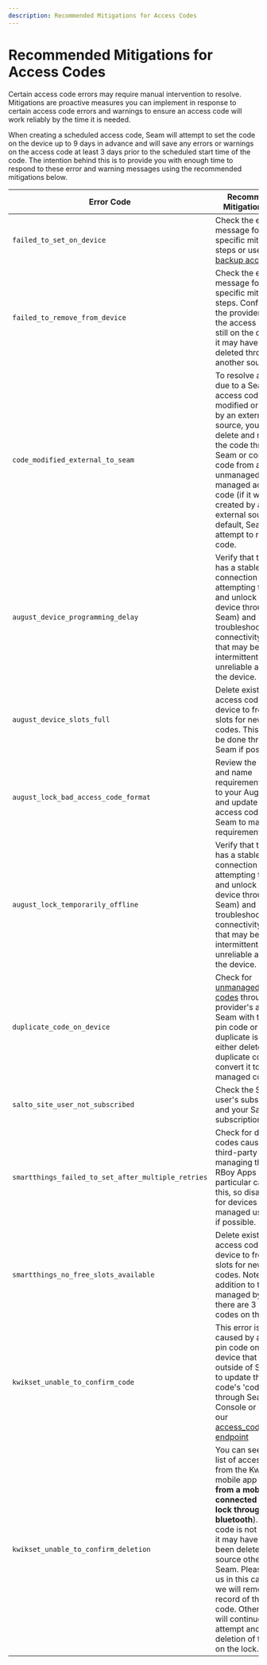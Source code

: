 ```yaml
---
description: Recommended Mitigations for Access Codes
---
```


# Recommended Mitigations for Access Codes

Certain access code errors may require manual intervention to resolve. Mitigations are proactive measures you can implement in response to certain access code errors and warnings to ensure an access code will work reliably by the time it is needed.

When creating a scheduled access code, Seam will attempt to set the code on the device up to 9 days in advance and will save any errors or warnings on the access code at least 3 days prior to the scheduled start time of the code. The intention behind this is to provide you with enough time to respond to these error and warning messages using the recommended mitigations below.


| Error Code                       | Recommended Mitigation Action                                                                                                                                                                                                                                                                                                               |
| -------------------------------- | ------------------------------------------------------------------------------------------------------------------------------------------------------------------------------------------------------------------------------------------------------------------------------------------------------------------------- |
| `failed_to_set_on_device`        | Check the error message for more specific mitigation steps or use a [backup access code](https://docs.seam.co/latest/core-concepts/access-codes#backup-access-codes)                                                                                                                                                               |
| `failed_to_remove_from_device`   | Check the error message for more specific mitigation steps. Confirm using the provider's app if the access code is still on the device, as it may have been deleted through another source.                                                                                                                                                   |
| `code_modified_external_to_seam` | To resolve a conflict due to a Seam access code being modified or created by an external source, you can delete and re-create the code through Seam or convert the code from an unmanaged to managed access code (if it was created by an external source). By default, Seam will attempt to reset the code. |
| `august_device_programming_delay`                  | Verify that the device has a stable internet connection (e.g. by attempting to lock and unlock the device through Seam) and troubleshoot any connectivity issues that may be causing intermittent or unreliable access to the device.                                                                                                                                                                                                                                                      |
| `august_device_slots_full`                         | Delete existing access codes on the device to free up slots for new access codes. This should be done through Seam if possible.                                                                                                                     |
| `august_lock_bad_access_code_format`               | Review the pin code and name requirements specific to your August device and update the access code on Seam to match these requirements. |
| `august_lock_temporarily_offline`                  | Verify that the device has a stable internet connection (e.g. by attempting to lock and unlock the device through Seam) and troubleshoot any connectivity issues that may be causing intermittent or unreliable access to the device.                                                                                                                                                                                                                                                                                                                                                             |
| `duplicate_code_on_device`                         | Check for [unmanaged access codes](https://docs.seam.co/latest/api-clients/access-codes/list-unmanaged-access-codes) through the provider's app or Seam with the same pin code or name. If a duplicate is found, either delete the duplicate code or convert it to a managed code.                                                                                                                                                                                                                                                                                                                                                                                                                          |
| `salto_site_user_not_subscribed`                   | Check the Salto user's subscription and your Salto site's subscription limit.                                                                                                                                                                                                                                                                                                                                                                              |
| `smartthings_failed_to_set_after_multiple_retries` | Check for duplicate codes caused by third-party software managing the device. RBoy Apps in particular can cause this, so disable these for devices that are managed using Seam if possible. |
| `smartthings_no_free_slots_available`              | Delete existing access codes on the device to free up slots for new access codes. Note that in addition to the codes managed by Seam, there are 3 other codes on the device.    
| `kwikset_unable_to_confirm_code` | This error is usually caused by a duplicate pin code on the device that was set outside of Seam. Try to update this access code's 'code' value through Seam Console or by using our [access_codes/update endpoint](https://docs.seam.co/latest/api-clients/access-codes/update-an-access-code) |
| `kwikset_unable_to_confirm_deletion`              | You can see a master list of access codes from the Kwikset mobile app (**must be from a mobile device connected to the lock through bluetooth**). If the code is not in the list, it may have already been deleted by a source other than Seam. Please contact us in this case and we will remove our record of the access code. Otherwise we will continue to attempt and confirm deletion of the code on the lock. |   